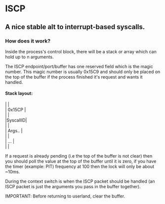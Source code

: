 # ISCP

## A nice stable alt to interrupt-based syscalls.

### How does it work?
Inside the process's control block, there will
be a stack or array which can hold up to n arguments.

The ISCP endpoint/port/buffer has one reserved field which is the magic number.
This magic number is usually 0x15C9 and should only be placed on the top of
the buffer if the process finished it's request and wants it handled.

#### Stack layout:

|         |<br>
| 0x15CP  |<br>
|         |<br>
|SyscallID|<br>
|         |<br>
|  Args.. |<br>
|         |<br>
|   ...   |<br>
|         |<br>

If a request is already pending (i.e the top of the buffer is not clear) then you should poll
the value at the top of the buffer until it is zero, if you have the timer (example: PIT) frequency at 100 then 
the lock will only be about ~10ms.

During the context switch is when the ISCP packet should be handled (an ISCP packet is just the arguments you pass in the buffer together).

IMPORTANT: Before returning to userland, clear the buffer.
